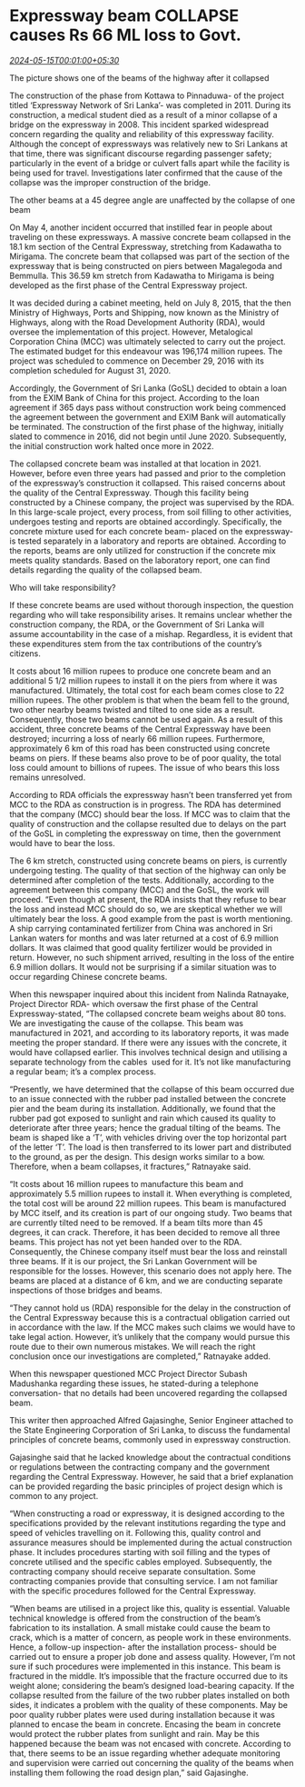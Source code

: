 # Expressway beam COLLAPSE causes Rs 66 ML loss  to Govt.

*[2024-05-15T00:01:00+05:30](https://www.dailymirror.lk/opinion/Expressway-beam-COLLAPSE-causes-Rs-66-ML-loss-to-Govt/172-282592)*

The picture shows one of the beams of the highway after it collapsed

The construction of the phase from Kottawa to Pinnaduwa- of the project titled ‘Expressway Network of Sri Lanka’- was completed in 2011. During its construction, a medical student died as a result of a minor collapse of a bridge on the expressway in 2008. This incident sparked widespread concern regarding the quality and reliability of this expressway facility. Although the concept of expressways was relatively new to Sri Lankans at that time, there was significant discourse regarding passenger safety; particularly in the event of a bridge or culvert falls apart while the facility is being used for travel. Investigations later confirmed that the cause of the collapse was the improper construction of the bridge.

The other beams at a 45 degree angle are unaffected by the collapse of one beam

On May 4, another incident occurred that instilled fear in people about traveling on these expressways. A massive concrete beam collapsed in the 18.1 km section of the Central Expressway, stretching from Kadawatha to Mirigama. The concrete beam that collapsed was part of the section of the expressway that is being constructed on piers between Magalegoda and Bemmulla. This 36.59 km stretch from Kadawatha to Mirigama is being developed as the first phase of the Central Expressway project.

It was decided during a cabinet meeting, held on July 8, 2015, that the then Ministry of Highways, Ports and Shipping, now known as the Ministry of Highways, along with the Road Development Authority (RDA), would oversee the implementation of this project. However, Metalogical Corporation China (MCC) was ultimately selected to carry out the project. The estimated budget for this endeavour was 196,174 million rupees. The project was scheduled to commence on December 29, 2016 with its completion scheduled for August 31, 2020.

Accordingly, the Government of Sri Lanka (GoSL) decided to obtain a loan from the EXIM Bank of China for this project. According to the loan agreement if 365 days pass without construction work being commenced the agreement between the government and EXIM Bank will automatically be terminated. The construction of the first phase of the highway, initially slated to commence in 2016, did not begin until June 2020. Subsequently, the initial construction work halted once more in 2022.

The collapsed concrete beam was installed at that location in 2021. However, before even three years had passed and prior to the completion of the expressway’s construction it collapsed. This raised concerns about the quality of the Central Expressway. Though this facility being constructed by a Chinese company, the project was supervised by the RDA. In this large-scale project, every process, from soil filling to other activities, undergoes testing and reports are obtained accordingly. Specifically, the concrete mixture used for each concrete beam- placed on the expressway- is tested separately in a laboratory and reports are obtained. According to the reports, beams are only utilized for construction if the concrete mix meets quality standards. Based on the laboratory report, one can find details regarding the quality of the collapsed beam.

Who will take responsibility? 

If these concrete beams are used without thorough inspection, the question regarding who will take responsibility arises. It remains unclear whether the construction company, the RDA, or the Government of Sri Lanka will assume accountability in the case of a mishap. Regardless, it is evident that these expenditures stem from the tax contributions of the country’s citizens. 

It costs about 16 million rupees to produce one concrete beam and an additional 5 1/2 million rupees to install it on the piers from where it was manufactured. Ultimately, the total cost for each beam comes close to 22 million rupees. The other problem is that when the beam fell to the ground, two other nearby beams twisted and tilted to one side as a result. Consequently, those two beams cannot be used again. As a result of this accident, three concrete beams of the Central Expressway have been destroyed; incurring a loss of nearly 66 million rupees. Furthermore, approximately 6 km of this road has been constructed using concrete beams on piers. If these beams also prove to be of poor quality, the total loss could amount to billions of rupees. The issue of who bears this loss remains unresolved.

According to RDA officials the expressway hasn’t been transferred yet from MCC to the RDA as construction is in progress. The RDA has determined that the company (MCC) should bear the loss. If MCC was to claim that the quality of construction and the collapse resulted due to delays on the part of the GoSL in completing the expressway on time, then the government would have to bear the loss.

The 6 km stretch, constructed using concrete beams on piers, is currently undergoing testing. The quality of that section of the highway can only be determined after completion of the tests. Additionally, according to the agreement between this company (MCC) and the GoSL, the work will proceed. “Even though at present, the RDA insists that they refuse to bear the loss and instead MCC should do so, we are skeptical whether we will ultimately bear the loss. A good example from the past is worth mentioning. A ship carrying contaminated fertilizer from China was anchored in Sri Lankan waters for months and was later returned at a cost of 6.9 million dollars. It was claimed that good quality fertilizer would be provided in return. However, no such shipment arrived, resulting in the loss of the entire 6.9 million dollars. It would not be surprising if a similar situation was to occur regarding Chinese concrete beams.

When this newspaper inquired about this incident from Nalinda Ratnayake, Project Director RDA- which oversaw the first phase of the Central Expressway-stated, “The collapsed concrete beam weighs about 80 tons. We are investigating the cause of the collapse. This beam was manufactured in 2021, and according to its laboratory reports, it was made meeting the proper standard. If there were any issues with the concrete, it would have collapsed earlier. This involves technical design and utilising a separate technology from the cables  used for it. It’s not like manufacturing a regular beam; it’s a complex process.

“Presently, we have determined that the collapse of this beam occurred due to an issue connected with the rubber pad installed between the concrete pier and the beam during its installation. Additionally, we found that the rubber pad got exposed to sunlight and rain which caused its quality to deteriorate after three years; hence the gradual tilting of the beams. The beam is shaped like a ‘T’, with vehicles driving over the top horizontal part of the letter ‘T’. The load is then transferred to its lower part and distributed to the ground, as per the design. This design works similar to a bow. Therefore, when a beam collapses, it fractures,” Ratnayake said.

“It costs about 16 million rupees to manufacture this beam and approximately 5.5 million rupees to install it. When everything is completed, the total cost will be around 22 million rupees. This beam is manufactured by MCC itself, and its creation is part of our ongoing study. Two beams that are currently tilted need to be removed. If a beam tilts more than 45 degrees, it can crack. Therefore, it has been decided to remove all three beams. This project has not yet been handed over to the RDA. Consequently, the Chinese company itself must bear the loss and reinstall three beams. If it is our project, the Sri Lankan Government will be responsible for the losses. However, this scenario does not apply here. The beams are placed at a distance of 6 km, and we are conducting separate inspections of those bridges and beams.

“They cannot hold us (RDA) responsible for the delay in the construction of the Central Expressway because this is a contractual obligation carried out in accordance with the law. If the MCC makes such claims we would have to take legal action. However, it’s unlikely that the company would pursue this route due to their own numerous mistakes. We will reach the right conclusion once our investigations are completed,” Ratnayake added.

When this newspaper questioned MCC Project Director Subash Madushanka regarding these issues, he stated-during a telephone conversation- that no details had been uncovered regarding the collapsed beam. 

This writer then approached Alfred Gajasinghe, Senior Engineer attached to the State Engineering Corporation of Sri Lanka, to discuss the fundamental principles of concrete beams, commonly used in expressway construction.

Gajasinghe said that he lacked knowledge about the contractual conditions or regulations between the contracting company and the government regarding the Central Expressway. However, he said that a brief explanation can be provided regarding the basic principles of project design which is common to any project.

“When constructing a road or expressway, it is designed according to the specifications provided by the relevant institutions regarding the type and speed of vehicles travelling on it. Following this, quality control and assurance measures should be implemented during the actual construction phase. It includes procedures starting with soil filling and the types of concrete utilised and the specific cables employed. Subsequently, the contracting company should receive separate consultation. Some contracting companies provide that consulting service. I am not familiar with the specific procedures followed for the Central Expressway. 

“When beams are utilised in a project like this, quality is essential. Valuable technical knowledge is offered from the construction of the beam’s fabrication to its installation. A small mistake could cause the beam to crack, which is a matter of concern, as people work in these environments. Hence, a follow-up inspection- after the installation process- should be carried out to ensure a proper job done and assess quality. However, I’m not sure if such procedures were implemented in this instance. This beam is fractured in the middle. It’s impossible that the fracture occurred due to its weight alone; considering the beam’s designed load-bearing capacity. If the collapse resulted from the failure of the two rubber plates installed on both sides, it indicates a problem with the quality of these components. May be poor quality rubber plates were used during installation because it was planned to encase the beam in concrete. Encasing the beam in concrete would protect the rubber plates from sunlight and rain. May be this happened because the beam was not encased with concrete. According to that, there seems to be an issue regarding whether adequate monitoring and supervision were carried out concerning the quality of the beams when installing them following the road design plan,” said Gajasinghe. 

